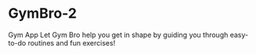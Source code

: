 # GymBro-2
Gym App
Let Gym Bro help you get in shape by guiding you through easy-to-do routines and fun exercises!
